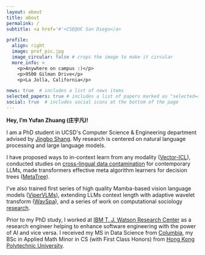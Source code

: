 ```yaml
---
layout: about
title: about
permalink: /
subtitle: <a href='#'>CSE@UC San Diego</a>

profile:
  align: right
  image: prof_pic.jpg
  image_circular: false # crops the image to make it circular
  more_info: >
    <p>Anywhere on campus :)</p>
    <p>9500 Gilman Drive</p>
    <p>La Jolla, California</p>

news: true  # includes a list of news items
selected_papers: true # includes a list of papers marked as "selected={true}"
social: true  # includes social icons at the bottom of the page
---
```

**Hey, I’m Yufan Zhuang (庄宇凡)!**

I am a PhD student in UCSD's Computer Science & Engineering department advised by [Jingbo Shang](https://shangjingbo1226.github.io/). My research is centered on natural language processing and large language models.

I have proposed ways to in-context learn from any modality ([Vector-ICL](https://arxiv.org/abs/2410.05629)), conducted studies on [cross-lingual data contamination](https://arxiv.org/abs/2406.13236) for contemporary LLMs, made transformers effective meta algorithm learners for decision trees ([MetaTree](https://arxiv.org/abs/2402.03774)). 

I've also trained first series of high quality Mamba-based vision language models ([ViperVLMs](https://huggingface.co/ViperVLM)), extending LLMs context length with adaptive wavelet transform ([WavSpa](https://proceedings.mlr.press/v243/zhuang24a/zhuang24a.pdf)), and a series of work on computational sociology [research](https://www.tandfonline.com/doi/full/10.1080/24694452.2022.2042180). 

Prior to my PhD study, I worked at [IBM T. J. Watson Research Center](https://research.ibm.com/labs/yorktown-heights) as a research engineer helping to enhance software engineering with the power of AI and vice versa. I received my MS in Data Science from [Columbia](https://datascience.columbia.edu/), my BSc in Applied Math Minor in CS (with First Class Honors) from [Hong Kong Polytechnic University](https://www.polyu.edu.hk/ama/).
